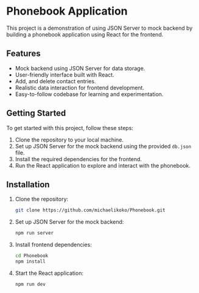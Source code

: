 # Phonebook Application

 This project is a demonstration of using JSON Server to mock backend by building a phonebook application using React for the frontend.

## Features

- Mock backend using JSON Server for data storage.
- User-friendly interface built with React.
- Add, and delete contact entries.
- Realistic data interaction for frontend development.
- Easy-to-follow codebase for learning and experimentation.

## Getting Started

To get started with this project, follow these steps:

1. Clone the repository to your local machine.
2. Set up JSON Server for the mock backend using the provided `db.json` file.
3. Install the required dependencies for the frontend.
4. Run the React application to explore and interact with the phonebook.

## Installation

1. Clone the repository:
   ```bash
   git clone https://github.com/michaelikoko/Phonebook.git

2. Set up JSON Server for the mock backend:
    ```bash
    npm run server

3. Install frontend dependencies:
    ```bash
    cd Phonebook
    npm install

4. Start the React application:
    ```bash
    npm run dev